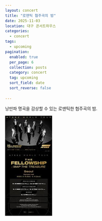 ```yaml
---
layout: concert
title: "로맨틱 협주곡의 밤"
date: 2025-11-03
location: 대구 콘서트하우스
categories:
  - concert
tags:
  - upcoming
pagination:
  enabled: true
  per_page: 6
  collection: posts
  category: concert
  tag: upcoming
  sort_field: date
  sort_reverse: false

---
```


낭만파 명곡을 감상할 수 있는 로맨틱한 협주곡의 밤.

![romantic](/assets/images/concert/2025-11-03-romantic-concerto/poster.png)
